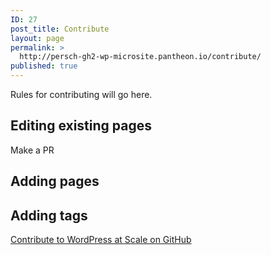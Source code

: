 ```yaml
---
ID: 27
post_title: Contribute
layout: page
permalink: >
  http://persch-gh2-wp-microsite.pantheon.io/contribute/
published: true
---
```

Rules for contributing will go here.

## Editing existing pages

Make a PR

## Adding pages

## Adding tags

<a class="long-box" href="https://github.com/pantheon-systems/wpas">Contribute to WordPress at Scale on GitHub</a>  

